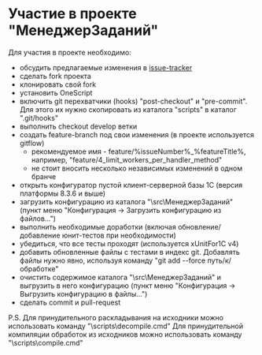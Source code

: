 ﻿# Участие в проекте "МенеджерЗаданий"

Для участия в проекте необходимо:

* обсудить предлагаемые изменения в [issue-tracker](https://github.com/wizi4d/TaskManagerFor1C/issues)
* сделать fork проекта
* клонировать свой fork
* установить OneScript
* включить git перехватчики (hooks) "post-checkout" и "pre-commit". Для этого их нужно скопировать из каталога "scripts" в каталог ".git/hooks"
* выполнить checkout develop ветки
* создать feature-branch под свои изменения (в проекте используется gitflow)
  * рекомендуемое имя - feature/%issueNumber%_%featureTitle%, например, "feature/4_limit_workers_per_handler_method"
  * не стоит вносить несколько независимых изменений в одном бранче
* открыть конфигуратор пустой клиент-серверной базы 1С (версия платформы 8.3.6 и выше)
* загрузить конфигурацию из каталога "\src\МенеджерЗаданий" (пункт меню "Конфигурация -> Загрузить конфигурацию из файлов...")
* выполнить необходимые доработки (включая обновление/добавление юнит-тестов при необходимости)
* убедиться, что все тесты проходят (используется xUnitFor1C v4)
* добавить обновленные файлы с тестами в индекс git. Добавлять файлы нужно явно, используя команду "git add --force путь/к/обработке"
* очистить содержимое каталога "\src\МенеджерЗаданий" и выгрузить в него конфигурацию (пункт меню "Конфигурация -> Выгрузить конфигурацию в файлы...")
* сделать commit и pull-request

P.S.
Для принудительного раскладывания на исходники можно использовать команду "\scripts\decompile.cmd"
Для принудительной компиляции обработок из исходников можно использовать команду "\scripts\compile.cmd"